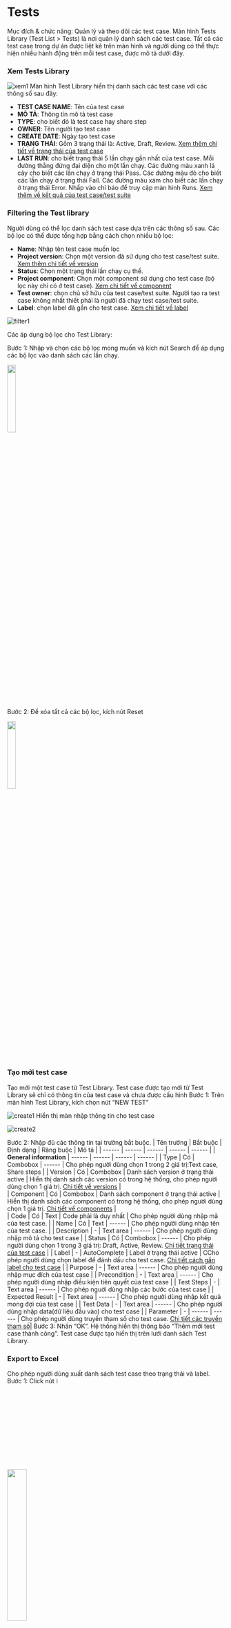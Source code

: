 # Tests
Mục đích & chức năng: Quản lý và theo dõi các test case.
Màn hình Tests Library (Test List > Tests) là nơi quản lý danh sách các test case. Tất cả các test case trong dự án được liệt kê trên màn hình và người dùng có thể thực hiện nhiều hành động trên mỗi test case, được mô tả dưới đây.
### Xem Tests Library
![xem1](https://user-images.githubusercontent.com/105435351/197835179-4abe6f2e-02d1-4a4c-922b-4ae09a1fa16e.png)
Màn hình Test Library hiển thị danh sách các test case với các thông số sau đây:
+ **TEST CASE NAME**: Tên của test case
+ **MÔ TẢ**: Thông tin mô tả test case
+ **TYPE**: cho biết đó là test case hay share step
+ **OWNER**: Tên người tạo test case
+ **CREATE DATE**: Ngày tạo test case
+ **TRẠNG THÁI**: Gồm 3 trạng thái là: Active, Draft, Review. [Xem thêm chi tiết về trạng thái của test case](https://github.com/quynh-dn/QA-Platform/blob/main/2.1Tao%20moi%20Test%20case.md#c%C3%A1c-tr%E1%BA%A1ng-th%C3%A1i-test-case)
+ **LAST RUN**: cho biết trạng thái 5 lần chạy gần nhất của test case. Mỗi đường thẳng đứng đại diện cho một lần chạy. Các đường màu xanh lá cây cho biết các lần chạy ở trạng thái Pass. Các đường màu đỏ cho biết các lần chạy ở trạng thái Fail. Các đường màu xám cho biết các lần chạy ở trạng thái Error. Nhấp vào chỉ báo để truy cập màn hình Runs. [Xem thêm về kết quả của test case/test suite](https://github.com/quynh-dn/QA-Platform/blob/main/4.2%20Man%20hinh%20chay%20thuc%20thi.md)

### Filtering the Test library
Người dùng có thể lọc danh sách test case dựa trên các thông số sau. Các bộ lọc có thể được tổng hợp bằng cách chọn nhiều bộ lọc:
- **Name**: Nhập tên test case muốn lọc
- **Project version**:  Chọn một version đã sử dụng cho test case/test suite. [Xem thêm chi tiết về version](https://github.com/quynh-dn/QA-Platform/blob/main/7.3%20Version.md)
- **Status**: Chọn một trạng thái lần chạy cụ thể.
- **Project component**: Chọn một component sử dụng cho test case (bộ lọc này chỉ có ở test case). [Xem chi tiết về component](https://github.com/quynh-dn/QA-Platform/blob/main/7.2%20Component.md)
- **Test owner**: chọn chủ sở hữu của test case/test suite. Người tạo ra test case không nhất thiết phải là người đã chạy test case/test suite.
- **Label**: chọn label đã gắn cho test case. [Xem chi tiết về label](https://github.com/quynh-dn/QA-Platform/blob/main/7.5%20Label.md)

![filter1](https://user-images.githubusercontent.com/105435351/197837479-229f9400-5b8a-4024-8ee4-930bd68bc8f3.png)

Các áp dụng bộ lọc cho Test Library:

Bước 1:	Nhập và chọn các bộ lọc mong muốn và kích nút Search để áp dụng các bộ lọc vào danh sách các lần chạy.

<img src="https://user-images.githubusercontent.com/105435351/197739228-ee1c99e1-e0a4-466a-9673-88b95f49c1f9.png" width="20%" />

Bước 2:	Để xóa tất cả các bộ lọc, kích nút Reset 

<img src="https://user-images.githubusercontent.com/105435351/197739243-cf80a0af-0cd9-4469-ad3c-eeeb9b5c9ad0.png" width="20%" />
 
### Tạo mới test case
Tạo mới một test case từ Test Library. Test case được tạo mới từ Test Library sẽ chỉ có thông tin của test case và chưa được cấu hình
Bước 1:	Trên màn hình Test Library, kích chọn nút “NEW TEST”

![create1](https://user-images.githubusercontent.com/105435351/197481350-cfd6d107-5ce0-4411-b515-07511d11105c.png)
Hiển thị màn nhập thông tin cho test case

![create2](https://user-images.githubusercontent.com/105435351/197481549-1a450df2-4ee3-4730-92a2-387ee55f6a1c.png)

Bước 2:	Nhập đủ các thông tin tại trường bắt buộc. 
| Tên trường | Bắt buộc | Định dạng | Ràng buộc | Mô tả |
| ------ | ------ | ------ | ------ |  ------ |
| **General information** | ------ | ------ | ------ |  ------ |
| Type | Có | Combobox | ------ |  Cho phép người dùng chọn 1 trong 2 giá trị:Text case, Share steps | 
| Version | Có | Combobox | Danh sách version ở trạng thái active |  Hiển thị danh sách các version có trong hệ thống, cho phép người dùng chọn 1 giá trị. [Chi tiết về versions](https://github.com/quynh-dn/QA-Platform/blob/main/7.3%20Version) |  
| Component | Có | Combobox | Danh sách component ở trạng thái active |  Hiển thị danh sách các component có trong hệ thống, cho phép người dùng chọn 1 giá trị. [Chi tiết về components](https://github.com/quynh-dn/QA-Platform/blob/main/7.2%20Component) |  
| Code | Có | Text | Code phải là duy nhất |  Cho phép người dùng nhập mã của test case. | 
| Name | Có | Text | ------ |  Cho phép người dùng nhập tên của test case. | 
| Description | - | Text area | ------ |  Cho phép người dùng nhập mô tả cho test case | 
| Status | Có | Combobox | ------ |  Cho phép người dùng chọn 1 trong 3 giá trị: Draft, Active, Review.  [Chi tiết trạng thái của test case](https://github.com/quynh-dn/QA-Platform/blob/main/2.1Tao%20moi%20Test%20case.md#c%C3%A1c-tr%E1%BA%A1ng-th%C3%A1i-test-case) | 
| Label | - | AutoComplete | Label ở trạng thái active |  CCho phép người dùng chọn label để đánh dấu cho test case.  [Chi tiết cách gắn label cho test case](https://github.com/quynh-dn/QA-Platform/blob/main/5.5%20Gan%20label%20cho%20test%20case.md) | 
| Purpose | - | Text area | ------ |  Cho phép người dùng nhập mục đích của test case | 
| Precondition | - | Text area | ------ |  Cho phép người dùng nhập điều kiện tiên quyết của test case | 
| Test Steps | - | Text area | ------ |  Cho phép nguời dùng nhập các bước của test case | 
| Expected Result | - | Text area | ------ |  Cho phép người dùng nhập kết quả mong đợi của test case | 
| Test Data | - | Text area | ------ | Cho phép người dùng nhập data(dữ liệu đầu vào) cho test case | 
| Parameter | - | ------ | ------ | Cho phép người dùng truyền tham số cho test case. [Chi tiết các truyền tham số](https://github.com/quynh-dn/QA-Platform/blob/main/5.5%20Gan%20label%20cho%20test%20case.md)| 
Bước 3:	Nhấn “OK”. Hệ thống hiển thị thông báo “Thêm mới test case thành công”. Test case được tạo hiển thị trên lưới danh sách Test Library.

### Export to Excel
Cho phép người dùng xuất danh sách test case theo trạng thái và label.
Bước 1:	Click nút <img src="https://user-images.githubusercontent.com/105435351/197958086-2ae21ad0-ed4e-43ab-89e5-55d5c7285a5b.png" width="5%" />

<img src="https://user-images.githubusercontent.com/105435351/198177519-f94cf263-5a47-4f5a-bc0b-1034710e3e5b.png" width="30%" />

Bước 2:	Chọn trạng thái và label mà người dùng muốn export
![export3](https://user-images.githubusercontent.com/105435351/198177520-7e7918a5-c0b2-4120-8790-7fa38505950d.png)

Bước 3:	Click nút “OK”

<img src="https://user-images.githubusercontent.com/105435351/198177513-9ad742e0-3ddf-4e38-9794-77f8913a55cc.png" width="25%" />

File excel tải về sẽ được lưu tại thư mục Download mặc định của máy tính.

### Import to Excel 
Cho phép người dùng xuất import file test case lên hệ thống. File test case ở đây phải là file test case được export từ trên hệ thống với các title hợp lệ

Bước 1:	Click nút <img src="https://user-images.githubusercontent.com/105435351/198177510-74c254f2-9e6a-4ac5-9f32-e034d9110fe9.png" width="5%" />

<img src="https://user-images.githubusercontent.com/105435351/198177494-b3967031-958c-4d2e-8bfc-8bebcb5378c2.png" width="30%" />

Bước 2:	Chọn file excel từ máy tính cá nhân. Thêm mới các test case có trong file excel với thông tin đã nhập sẵn.

### Running tests
Cách chạy test case từ Test Library:

Bước 1:	Trên màn hình Test Library, click nút ![3cham](https://user-images.githubusercontent.com/105435351/197490871-756491bf-bdbc-460f-9a51-9b27ed4240c7.png)   tại test case cần chạy.

![run1](https://user-images.githubusercontent.com/105435351/197713158-a21218ad-fa7e-40c1-961f-2fefeace945b.png)

Bước 2:	Click vào nút “Run”.

![run2](https://user-images.githubusercontent.com/105435351/197713499-745de154-2508-4ce3-93cd-a235d80b357d.png)

Bước 3:	Chọn version và profile, test case/test suite thực hiện chạy trên [version](https://github.com/quynh-dn/QA-Platform/blob/main/7.3%20Version.md) và [profile](https://github.com/quynh-dn/QA-Platform/blob/main/7.4%20Profile.md) đã chọn. 

Bước 4:	Nhập dữ liệu cho các parameter. [Chi tiết về nhập dữ liệu cho parameter](https://github.com/quynh-dn/QA-Platform/blob/main/3.2%20C%C3%A1c%20c%C3%A1ch%20nh%E1%BA%ADp%20li%E1%BB%87u%20cho%20parameter.md).

![run3](https://user-images.githubusercontent.com/105435351/197713682-69137157-6aa1-4544-9e9d-56d549cc1e7f.png)

Bước 5:	Click nút “Run” sẽ đi đến màn hình Runs. Đồng thời hệ thống tự ghi lại quá trình chạy các bước đã cấu hình trên hệ thống test. [Chi tiết về kết quả của test case/test suite](https://github.com/quynh-dn/QA-Platform/blob/main/4.2%20Man%20hinh%20chay%20thuc%20thi.md).

### Chỉnh sửa cấu hình Test case
Thay đổi cấu hình của test case trực tiếp từ Tests Library:

Bước 1:	Trên màn hình Tests Library. click vào nút ![3cham](https://user-images.githubusercontent.com/105435351/197490871-756491bf-bdbc-460f-9a51-9b27ed4240c7.png)  tại test case muốn chỉnh sửa cấu hình.

![run1](https://user-images.githubusercontent.com/105435351/197713158-a21218ad-fa7e-40c1-961f-2fefeace945b.png)

Bước 2:	Click vào nút “Config”

![config_test1](https://user-images.githubusercontent.com/105435351/198179661-073ff869-c054-4493-bf49-b0bcd7a14418.png)

Hệ thống điều hướng đến màn hình chỉnh sửa cấu hình test case.

![config_test2](https://user-images.githubusercontent.com/105435351/198179656-8d95ad2a-006a-4043-ab78-4d12821c0cd3.png)

Bước 3:	Người dùng thực hiện các thay đổi cần thiết đối với test case và click nút “Save”. [Chi tiết về cách cấu hình test case]()

### Nhân bản/Duplicate test case

Sao chép test case từ Tests Library. Khi sao chép một test case thì mọi thông tin cả về cấu hình lẫn mô tả đều được sao chép:

Bước 1:	Tại màn hình Tests Library. Sau đó, click vào nút ![3cham](https://user-images.githubusercontent.com/105435351/197490871-756491bf-bdbc-460f-9a51-9b27ed4240c7.png)   tại test case muốn nhân bản

![run1](https://user-images.githubusercontent.com/105435351/197713158-a21218ad-fa7e-40c1-961f-2fefeace945b.png)

Bước 2:	Click vào nút “Duplicate”

![duplicate_test1](https://user-images.githubusercontent.com/105435351/198180397-33b618ef-a09c-4821-ba73-bd7c00d2833b.png)

Bước 3:	Đặt cho test case một cái tên và mã mới, click nút “OK”

![duplicate_test2](https://user-images.githubusercontent.com/105435351/198180389-faa03275-9e0f-43e9-8114-2be13a0f8eb2.png)

Test case được sao chép và hiển thị trong Tests Library.
>*NOTE: Theo mặc định, hệ thống sẽ đặt mã cho test case bằng mã của test case gốc. Ví dụ: “copy_of_mã test case gốc”*

### Chỉnh sửa thông tin test case
Có thể chỉnh sửa thông tin mô tả test case trực tiếp trên màn hình Tests Library

Bước 1:	Tại màn hình Tests Library. Click vào nút ![3cham](https://user-images.githubusercontent.com/105435351/197490871-756491bf-bdbc-460f-9a51-9b27ed4240c7.png)   của test case muốn chỉnh sửa thông tin

![edit_test1](https://user-images.githubusercontent.com/105435351/198180967-127c7405-de1b-4382-9a9e-de5650e9e188.png)

Bước 2:	Click vào nút “Edit”

![edit_test2](https://user-images.githubusercontent.com/105435351/198180959-3edca33d-eca6-4478-896a-b9cd4d28b620.png)

Hệ thống điều hướng đến màn hình chỉnh sửa thông tin test case. Các trường thông tin giống với màn hình thêm mới. 

![edit_test3](https://user-images.githubusercontent.com/105435351/198180963-220d455a-ff26-4d94-8228-326a82256cb8.png)

Bước 3:	Nhập thông tin của test case vào các trường. 

Bước 4:	Nhấn OK. Thông tin chỉnh sửa cho test case được cập nhật. Hệ thống hiển thị thông báo “Update successful”.
>*NOTE: Với trường **Code** không được phép chỉnh sửa *
### Xóa một test case
Có thể xóa một test case thông qua màn hình Test Library với điều kiện test case đó chưa được run hoặc dữ liệu chạy đã được xóa hết

Bước 1:	Tại màn hình Tests Library. Click vào nút ![3cham](https://user-images.githubusercontent.com/105435351/197490871-756491bf-bdbc-460f-9a51-9b27ed4240c7.png)  của test case muốn xóa

![run1](https://user-images.githubusercontent.com/105435351/197713158-a21218ad-fa7e-40c1-961f-2fefeace945b.png)

Bước 2:	Click vào nút “Delete”

![delete_test2](https://user-images.githubusercontent.com/105435351/198184710-4a4c8825-d323-45ff-b64f-0476720e1a2f.png)

Hiển thị popup xác nhận xóa

Bước 3:	Kích chọn DELETE.
Test case sẽ bị xóa khỏi hệ thống.
>*NOTE: Test case không thể xóa nếu có hơn 1 lần chạy.*
